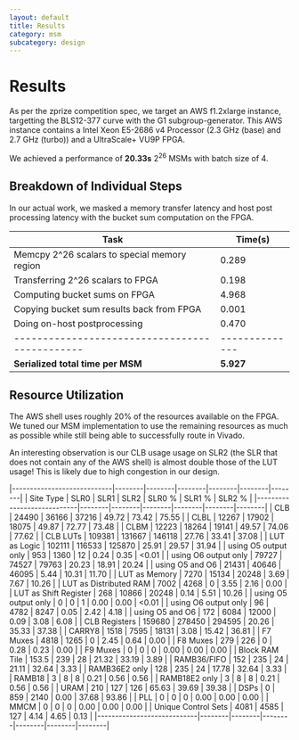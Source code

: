```yaml
---
layout: default
title: Results
category: msm
subcategory: design
---
```


# Results

As per the zprize competition spec, we target an AWS f1.2xlarge instance,
targetting the BLS12-377 curve with the G1 subgroup-generator. This AWS
instance contains a Intel Xeon E5-2686 v4 Processor (2.3 GHz (base) and 2.7 GHz
(turbo)) and a UltraScale+ VU9P FPGA.

We achieved a performance of **20.33s** $2^26$ MSMs with batch size of 4.

<!-- CR fyquah: If have time, benchmark more configurations / MSM sizes -->

## Breakdown of Individual Steps

In our actual work, we masked a memory transfer latency and host post
processing latency with the bucket sum computation on the FPGA.

| Task                                         |  Time(s)     |
|----------------------------------------------|--------------|
| Memcpy 2^26 scalars to special memory region |     0.289 |
| Transferring 2^26 scalars to FPGA            |     0.198 |
| Computing bucket sums on FPGA                |     4.968 |
| Copying bucket sum results back from FPGA    |     0.001 |
| Doing on-host postprocessing                 |     0.470 |
|----------------------------------------------|--------------|
| **Serialized total time per MSM**                 |   **5.927** |

## Resource Utilization

The AWS shell uses roughly 20% of the resources available on the FPGA. We tuned
our MSM implementation to use the remaining resources as much as possible while
still being able to successfully route in Vivado.

An interesting observation is our CLB usage usage on SLR2 (the SLR that does not
contain any of the AWS shell) is almost double those of the LUT usage! This
is likely due to high congestion in our design.

|----------------------------|--------|--------|--------|--------|--------|--------|
|          Site Type         |  SLR0  |  SLR1  |  SLR2  | SLR0 % | SLR1 % | SLR2 % |
|----------------------------|--------|--------|--------|--------|--------|--------|
| CLB                        |  24490 |  36166 |  37216 |  49.72 |  73.42 |  75.55 |
|   CLBL                     |  12267 |  17902 |  18075 |  49.87 |  72.77 |  73.48 |
|   CLBM                     |  12223 |  18264 |  19141 |  49.57 |  74.06 |  77.62 |
| CLB LUTs                   | 109381 | 131667 | 146118 |  27.76 |  33.41 |  37.08 |
|   LUT as Logic             | 102111 | 116533 | 125870 |  25.91 |  29.57 |  31.94 |
|     using O5 output only   |    953 |   1360 |     12 |   0.24 |   0.35 |  <0.01 |
|     using O6 output only   |  79727 |  74527 |  79763 |  20.23 |  18.91 |  20.24 |
|     using O5 and O6        |  21431 |  40646 |  46095 |   5.44 |  10.31 |  11.70 |
|   LUT as Memory            |   7270 |  15134 |  20248 |   3.69 |   7.67 |  10.26 |
|     LUT as Distributed RAM |   7002 |   4268 |      0 |   3.55 |   2.16 |   0.00 |
|     LUT as Shift Register  |    268 |  10866 |  20248 |   0.14 |   5.51 |  10.26 |
|       using O5 output only |      0 |      0 |      1 |   0.00 |   0.00 |  <0.01 |
|       using O6 output only |     96 |   4782 |   8247 |   0.05 |   2.42 |   4.18 |
|       using O5 and O6      |    172 |   6084 |  12000 |   0.09 |   3.08 |   6.08 |
| CLB Registers              | 159680 | 278450 | 294595 |  20.26 |  35.33 |  37.38 |
| CARRY8                     |   1518 |   7595 |  18131 |   3.08 |  15.42 |  36.81 |
| F7 Muxes                   |   4818 |   1265 |      0 |   2.45 |   0.64 |   0.00 |
| F8 Muxes                   |    279 |    226 |      0 |   0.28 |   0.23 |   0.00 |
| F9 Muxes                   |      0 |      0 |      0 |   0.00 |   0.00 |   0.00 |
| Block RAM Tile             |  153.5 |    239 |     28 |  21.32 |  33.19 |   3.89 |
|   RAMB36/FIFO              |    152 |    235 |     24 |  21.11 |  32.64 |   3.33 |
|     RAMB36E2 only          |    128 |    235 |     24 |  17.78 |  32.64 |   3.33 |
|   RAMB18                   |      3 |      8 |      8 |   0.21 |   0.56 |   0.56 |
|     RAMB18E2 only          |      3 |      8 |      8 |   0.21 |   0.56 |   0.56 |
| URAM                       |    210 |    127 |    126 |  65.63 |  39.69 |  39.38 |
| DSPs                       |      0 |    859 |   2140 |   0.00 |  37.68 |  93.86 |
| PLL                        |      0 |      0 |      0 |   0.00 |   0.00 |   0.00 |
| MMCM                       |      0 |      0 |      0 |   0.00 |   0.00 |   0.00 |
| Unique Control Sets        |   4081 |   4585 |    127 |   4.14 |   4.65 |   0.13 |
|----------------------------|--------|--------|--------|--------|--------|--------|

